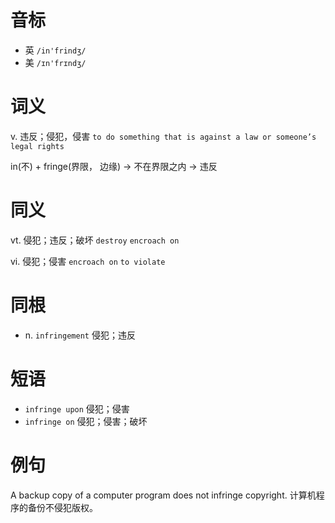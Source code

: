 # 音标

- 英 `/in'frindʒ/`
- 美 `/ɪn'frɪndʒ/`

# 词义

v. 违反；侵犯，侵害
`to do something that is against a law or someone’s legal rights`



in(不) + fringe(界限， 边缘) → 不在界限之内 → 违反

# 同义

vt. 侵犯；违反；破坏
`destroy` `encroach on`

vi. 侵犯；侵害
`encroach on` `to violate`

# 同根

- n. `infringement` 侵犯；违反

# 短语

- `infringe upon` 侵犯；侵害
- `infringe on` 侵犯；侵害；破坏

# 例句

A backup copy of a computer program does not infringe copyright.
计算机程序的备份不侵犯版权。


